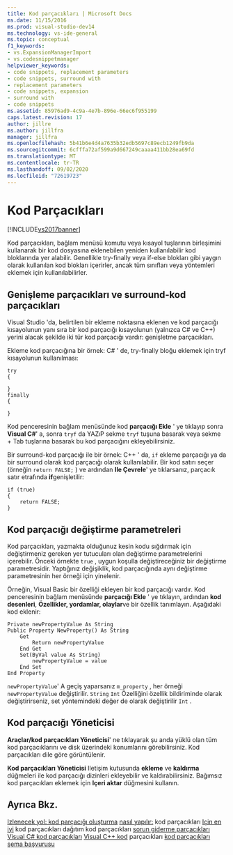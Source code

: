 ```yaml
---
title: Kod parçacıkları | Microsoft Docs
ms.date: 11/15/2016
ms.prod: visual-studio-dev14
ms.technology: vs-ide-general
ms.topic: conceptual
f1_keywords:
- vs.ExpansionManagerImport
- vs.codesnippetmanager
helpviewer_keywords:
- code snippets, replacement parameters
- code snippets, surround with
- replacement parameters
- code snippets, expansion
- surround with
- code snippets
ms.assetid: 85976ad9-4c9a-4e7b-896e-66ec6f955199
caps.latest.revision: 17
author: jillre
ms.author: jillfra
manager: jillfra
ms.openlocfilehash: 5b41b6e4d4a7635b32edb5697c89ecb1249fb9da
ms.sourcegitcommit: 6cfffa72af599a9d667249caaaa411bb28ea69fd
ms.translationtype: MT
ms.contentlocale: tr-TR
ms.lasthandoff: 09/02/2020
ms.locfileid: "72619723"
---
```

# <a name="code-snippets"></a>Kod Parçacıkları
[!INCLUDE[vs2017banner](../includes/vs2017banner.md)]

Kod parçacıkları, bağlam menüsü komutu veya kısayol tuşlarının birleşimini kullanarak bir kod dosyasına eklenebilen yeniden kullanılabilir kod bloklarında yer alabilir. Genellikle try-finally veya if-else blokları gibi yaygın olarak kullanılan kod blokları içerirler, ancak tüm sınıfları veya yöntemleri eklemek için kullanılabilirler.

## <a name="expansion-snippets-and-surround-with-snippets"></a>Genişleme parçacıkları ve surround-kod parçacıkları
 Visual Studio 'da, belirtilen bir ekleme noktasına eklenen ve kod parçacığı kısayolunun yanı sıra bir kod parçacığı kısayolunun (yalnızca C# ve C++) yerini alacak şekilde iki tür kod parçacığı vardır: genişletme parçacıkları.

 Ekleme kod parçacığına bir örnek: C# ' de, try-finally bloğu eklemek için tryf kısayolunun kullanılması:

```
try
{

}
finally
{

}

```

 Kod penceresinin bağlam menüsünde kod **parçacığı Ekle** ' ye tıklayıp sonra **Visual C#**' a, sonra `tryf` da YAZıP sekme `tryf` tuşuna basarak veya sekme + Tab tuşlarına basarak bu kod parçacığını ekleyebilirsiniz.

 Bir surround-kod parçacığı ile bir örnek: C++ ' da, `if` ekleme parçacığı ya da bir surround olarak kod parçacığı olarak kullanılabilir. Bir kod satırı seçer (örneğin `return FALSE;` ) ve ardından **Ile Çevrele**' ye tıklarsanız, parçacık satır etrafında **if**genişletilir:

```
if (true)
{
    return FALSE;
}

```

## <a name="snippet-replacement-parameters"></a>Kod parçacığı değiştirme parametreleri
 Kod parçacıkları, yazmakta olduğunuz kesin kodu sığdırmak için değiştirmeniz gereken yer tutucuları olan değiştirme parametrelerini içerebilir. Önceki örnekte `true` , uygun koşulla değiştireceğiniz bir değiştirme parametresidir. Yaptığınız değişiklik, kod parçacığında aynı değiştirme parametresinin her örneği için yinelenir.

 Örneğin, Visual Basic bir özelliği ekleyen bir kod parçacığı vardır. Kod penceresinin bağlam menüsünde **parçacığı Ekle** ' ye tıklayın, ardından **kod desenleri**, **Özellikler, yordamlar, olaylar**ve bir özellik tanımlayın. Aşağıdaki kod eklenir:

```
Private newPropertyValue As String
Public Property NewProperty() As String
    Get
        Return newPropertyValue
    End Get
    Set(ByVal value As String)
        newPropertyValue = value
    End Set
End Property

```

 `newPropertyValue`' A geçiş yaparsanız `m_property` , her örneği `newPropertyValue` değiştirilir. `String` `Int` Özelliğini özellik bildiriminde olarak değiştirirseniz, set yöntemindeki değer de olarak değiştirilir `Int` .

## <a name="code-snippet-manager"></a>Kod parçacığı Yöneticisi
 **Araçlar/kod parçacıkları Yöneticisi**' ne tıklayarak şu anda yüklü olan tüm kod parçacıklarını ve disk üzerindeki konumlarını görebilirsiniz. Kod parçacıkları dile göre görüntülenir.

 **Kod parçacıkları Yöneticisi** Iletişim kutusunda **ekleme** ve **kaldırma** düğmeleri ile kod parçacığı dizinleri ekleyebilir ve kaldırabilirsiniz. Bağımsız kod parçacıkları eklemek için **Içeri aktar** düğmesini kullanın.

## <a name="see-also"></a>Ayrıca Bkz.
 [Izlenecek yol: kod parçacığı oluşturma](../ide/walkthrough-creating-a-code-snippet.md) [nasıl yapılır:](../ide/how-to-distribute-code-snippets.md) kod parçacıkları [Için en iyi](../ide/best-practices-for-using-code-snippets.md) kod parçacıkları dağıtım kod parçacıkları [sorun giderme parçacıkları](../ide/troubleshooting-snippets.md) [Visual C# kod parçacıkları](../ide/visual-csharp-code-snippets.md) [Visual C++ kod](../ide/visual-cpp-code-snippets.md) parçacıkları [kod parçacıkları şema başvurusu](../ide/code-snippets-schema-reference.md)
